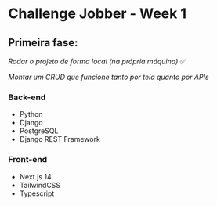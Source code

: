 # Challenge Jobber - Week 1

## Primeira fase:

_Rodar o projeto de forma local (na própria máquina)_ ✅

_Montar um CRUD que funcione tanto por tela quanto por APIs_ 


### Back-end

* Python
* Django
* PostgreSQL
* Django REST Framework

### Front-end

* Next.js 14
* TailwindCSS
* Typescript